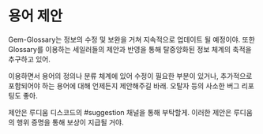 # 용어 제안

Gem-Glossary는 정보의 수정 및 보완을 거쳐 지속적으로 업데이트 될 예정이야. 또한 Glossary를 이용하는 세일러들의 제안과 반영을 통해 탈중앙화된 정보 체계의 축적을 추구하고 있어.

이용하면서 용어의 정의나 분류 체계에 있어 수정이 필요한 부분이 있거나, 추가적으로 포함되어야 하는 용어에 대해 언제든지 제안해주길 바래. 오탈자 등의 사소한 버그 리포팅도 좋아.

제안은 루디움 디스코드의 #suggestion 채널을 통해 부탁할게. 이러한 제안은 루디움의 행위 증명을 통해 보상이 지급될 거야.
